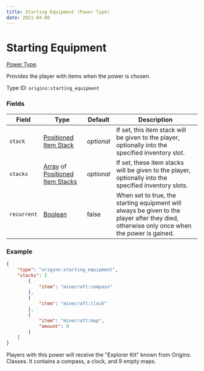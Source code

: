 ```yaml
---
title: Starting Equipment (Power Type)
date: 2021-04-08
---
```

# Starting Equipment

[Power Type](../power_types.md).

Provides the player with items when the power is chosen.

Type ID: `origins:starting_equipment`

### Fields

Field  | Type | Default | Description
-------|------|---------|-------------
`stack` | [Positioned Item Stack](../data_types/positioned_item_stack.md) | _optional_ | If set, this item stack will be given to the player, optionally into the specified inventory slot.
`stacks` | [Array](../data_types/array.md) of [Positioned Item Stacks](../data_types/positioned_item_stack.md) | _optional_ | If set, these item stacks will be given to the player, optionally into the specified inventory slots.
`recurrent` | [Boolean](../data_types/boolean.md) | false | When set to true, the starting equipment will always be given to the player after they died, otherwise only once when the power is gained.

### Example
```json
{
  	"type": "origins:starting_equipment",
  	"stacks": [
    	{
      		"item": "minecraft:compass"
    	},
    	{
      		"item": "minecraft:clock"
    	},
    	{
      		"item": "minecraft:map",
	    	"amount": 9
    	}
  	]
}
```
Players with this power will receive the "Explorer Kit" known from Origins: Classes. It contains a compass, a clock, and 9 empty maps.
